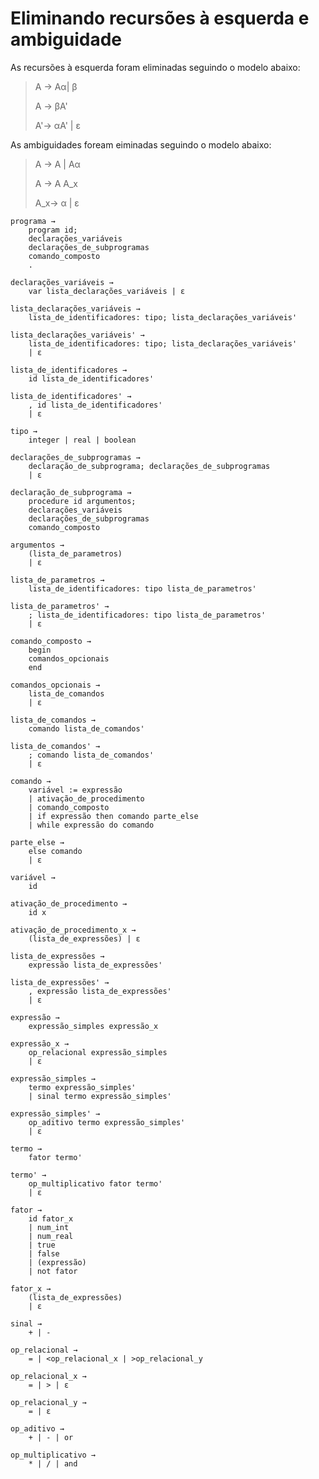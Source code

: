 Eliminando recursões à esquerda e ambiguidade
====

As recursões à esquerda foram eliminadas seguindo o modelo abaixo:

>A →  Aα| β 
>
>A → βA'
>
>A'→ αA' | ε

As ambiguidades foream eiminadas seguindo o modelo abaixo:

>A → A | Aα
>
>A → A A_x
>
>A_x→ α | ε



```
programa →
	program id;
	declarações_variáveis
	declarações_de_subprogramas
	comando_composto
	.
```

```
declarações_variáveis →
	var lista_declarações_variáveis | ε
```

```
lista_declarações_variáveis →
	lista_de_identificadores: tipo; lista_declarações_variáveis'

lista_declarações_variáveis' → 
	lista_de_identificadores: tipo; lista_declarações_variáveis'
	| ε
```

```
lista_de_identificadores →
	id lista_de_identificadores'
 
lista_de_identificadores' →
	, id lista_de_identificadores'
	| ε
```

```
tipo →
	integer | real | boolean
```

```
declarações_de_subprogramas →
	declaração_de_subprograma; declarações_de_subprogramas
	| ε
```

```
declaração_de_subprograma →
	procedure id argumentos;
 	declarações_variáveis
 	declarações_de_subprogramas
 	comando_composto
```

```
argumentos →
	(lista_de_parametros)
	| ε
```

```
lista_de_parametros →
	lista_de_identificadores: tipo lista_de_parametros'

lista_de_parametros' →
	; lista_de_identificadores: tipo lista_de_parametros'
	| ε
```
```
comando_composto →
	begin
	comandos_opcionais
	end
```

```
comandos_opcionais →
	lista_de_comandos
	| ε
```

```
lista_de_comandos →
	comando lista_de_comandos'

lista_de_comandos' →
	; comando lista_de_comandos'
	| ε
```

```
comando →
	variável := expressão
	| ativação_de_procedimento
	| comando_composto
	| if expressão then comando parte_else
	| while expressão do comando
```

```
parte_else →
	else comando
 	| ε
```

```
variável →
	id
```

```
ativação_de_procedimento →
	id x
	
ativação_de_procedimento_x →
	(lista_de_expressões) | ε

```

```
lista_de_expressões →
	expressão lista_de_expressões'

lista_de_expressões' →
	, expressão lista_de_expressões'
	| ε
```

```
expressão →
	expressão_simples expressão_x

expressão_x → 
	op_relacional expressão_simples
	| ε
```

```
expressão_simples →
	termo expressão_simples'
	| sinal termo expressão_simples'

expressão_simples' →
	op_aditivo termo expressão_simples'
	| ε
```

```
termo →
	fator termo'

termo' →
	op_multiplicativo fator termo'
	| ε
```

```
fator →
	id fator_x
	| num_int
	| num_real
	| true
	| false
	| (expressão)
	| not fator

fator_x →
	(lista_de_expressões)
	| ε
```

```
sinal →
	+ | -
```

```
op_relacional →
	= | <op_relacional_x | >op_relacional_y

op_relacional_x →
	= | > | ε 

op_relacional_y →
	= | ε 
```

```
op_aditivo →
	+ | - | or
```

```
op_multiplicativo →
	* | / | and
```
